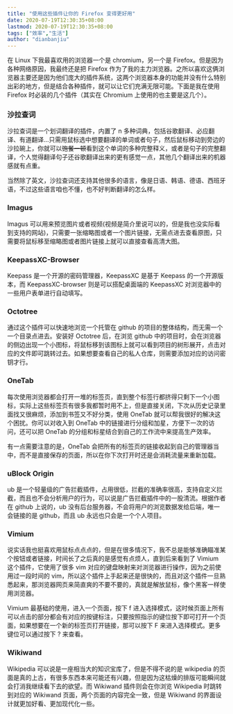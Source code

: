 ```yaml
---
title: "使用这些插件让你的 Firefox 变得更好用"
date: 2020-07-19T12:30:35+08:00
lastmod: 2020-07-19T12:30:35+08:00
tags: ["效率","生活"]
author: "dianbanjiu"
---
```


在 Linux 下我最喜欢用的浏览器一个是 chromium，另一个是 Firefox。但是因为各种网络原因，我最终还是把 Firefox 作为了我的主力浏览器。之所以喜欢这俩浏览器主要还是因为他们庞大的插件系统，这两个浏览器本身的功能并没有什么特别出彩的地方，但是结合各种插件，就可以让它们充满无限可能。下面是我在使用 Firefox 时必装的几个插件（其实在 Chromium 上使用的也主要是这几个）。  

### 沙拉查词
沙拉查词是一个划词翻译的插件，内置了 n 多种词典，包括谷歌翻译、必应翻译、有道翻译...只需用鼠标选中想要翻译的单词或者句子，然后鼠标移动到旁边的沙拉碗上，你就可以~~饱餐一顿~~看到这个单词的多种完整释义，或者是句子的完整翻译，个人觉得翻译句子还谷歌翻译出来的更有感觉一点，其他几个翻译出来的机器感就有点重。  

当然除了英文，沙拉查词还支持其他很多的语言，像是日语、韩语、德语、西班牙语，不过这些语言咱也不懂，也不好判断翻译的怎么样。
### Imagus
Imagus 可以用来预览图片或者视频(视频是简介里说可以的，但是我也没实际看到支持的网站)，只需要一张缩略图或者一个图片链接，无需点进去查看原图，只需要将鼠标移至缩略图或者图片链接上就可以直接查看高清大图。  

### KeepassXC-Browser
Keepass 是一个开源的密码管理器，KeepassXC 是基于 Keepass 的一个开源版本，而 KeepassXC-browser 则是可以搭配桌面端的 KeepassXC 对浏览器中的一些用户表单进行自动填写。  

### Octotree
通过这个插件可以快速地浏览一个托管在 github 的项目的整体结构，而无需一个一个目录点进去。安装好 Octotree 后，在浏览 github 中的项目时，会在浏览器的侧边出现一个小图标，将鼠标移到该图标上就可以看到项目的树形展开，点击对应的文件即可跳转过去。如果想要查看自己的私人仓库，则需要添加对应的访问密钥才行。  

### OneTab
每次使用浏览器都会打开一堆的标签页，直到整个标签行都挤得只剩下一个小图标，实际上这些标签页有很多我都暂时用不上，但是直接关闭，下次从历史记录里面找又很麻烦，添加到书签又不好分类，使用 OneTab 就可以帮我很好的解决这个困扰。你可以对收入到 OneTab 中的链接进行分组和加星，方便下一次的访问，还可以把 OneTab 的分组和标星结合到自己的工作流中来提高生产效率。  

有一点需要注意的是，OneTab 会把所有的标签页的链接收起到自己的管理器当中，而不是直接保存的页面，所以在你下次打开时还是会消耗流量来重新加载。  

### uBlock Origin
ub 是一个轻量级的广告拦截插件，占用很低，拦截的准确率很高，支持自定义拦截，而且也不会分析用户的行为，可以说是广告拦截插件中的一股清流。根据作者在 github 上说的，ub 没有后台服务器，不会将用户的浏览数据发给后端，唯一会链接的是 github，而且 ub 永远也只会是一个个人项目。  

### Vimium
说实话我也挺喜欢用鼠标点点点的，但是在很多情况下，我不总是能够准确瞄准某个按钮或者链接，时间长了之后真的是感觉有点烦人，直到后来看到了 Vimium 这个插件，它使用了很多 vim 对应的键盘映射来对浏览器进行操作，因为之前使用过一段时间的 vim，所以这个插件上手起来还是很快的，而且对这个插件一旦熟悉起来，那浏览器网页来简直爽的不要不要的，真就是解放鼠标，像个黑客一样使用浏览器。

Vimium 最基础的使用，进入一个页面，按下 f 进入选择模式，这时候页面上所有可以点击的部分都会有对应的按键标注，只要按照指示的键位按下即可打开一个页面，如果想要在一个新的标签页打开链接，那可以按下 F 来进入选择模式。更多键位可以通过按下 ? 来查看。  

### Wikiwand
Wikipedia 可以说是一座相当大的知识宝库了，但是不得不说的是 wikipedia 的页面是真的上古，有很多东西本来可能还有兴趣，但是因为这枯燥的排版可能瞬间就会打消我继续看下去的欲望。而 Wikiwand 插件则会在你浏览 Wikipedia 时跳转到对应的 Wikiwand 页面，两个页面的内容完全一致，但是 Wikiwand 的界面设计就更加好看、更加现代化一些。